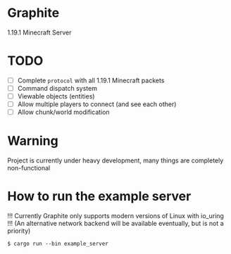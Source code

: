 # Graphite

1.19.1 Minecraft Server

# TODO

- [ ] Complete `protocol` with all 1.19.1 Minecraft packets 
- [ ] Command dispatch system
- [ ] Viewable objects (entities)
- [ ] Allow multiple players to connect (and see each other)
- [ ] Allow chunk/world modification

# Warning

Project is currently under heavy development, many things are completely non-functional

# How to run the example server

!!! Currently Graphite only supports modern versions of Linux with io_uring !!!
(An alternative network backend will be available eventually, but is not a priority)

```
$ cargo run --bin example_server
```
